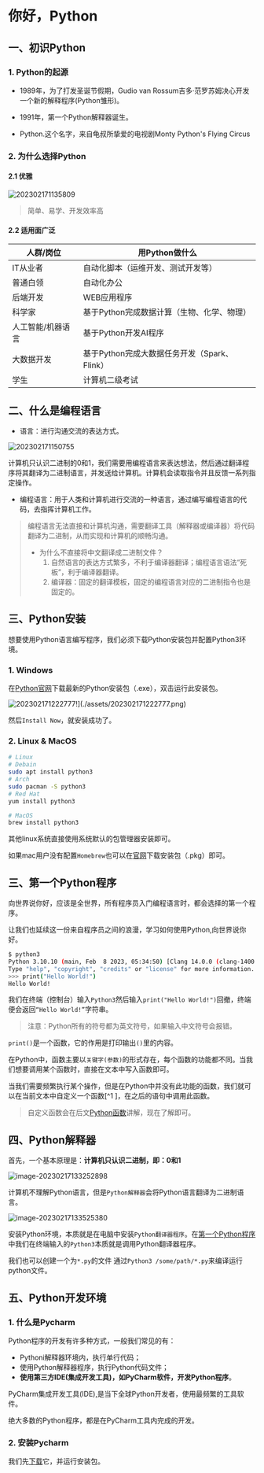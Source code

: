 # 你好，Python



## 一、初识Python

### 1. Python的起源

- 1989年，为了打发圣诞节假期，Gudio van Rossum吉多·范罗苏姆决心开发一个新的解释程序(Python雏形)。

- 1991年，第一个Python解释器诞生。

- Python.这个名字，来自龟叔所挚爱的电视剧Monty Python's Flying Circus

### 2. 为什么选择Python

#### 2.1 优雅

![202302171135809](./assets/202302171135809.png)

> 简单、易学、开发效率高

#### 2.2 适用面广泛

| 人群/岗位         | 用Python做什么                               |
| ----------------- | -------------------------------------------- |
| IT从业者          | 自动化脚本（运维开发、测试开发等）           |
| 普通白领          | 自动化办公                                   |
| 后端开发          | WEB应用程序                                  |
| 科学家            | 基于Python完成数据计算（生物、化学、物理）   |
| 人工智能/机器语言 | 基于Python开发AI程序                         |
| 大数据开发        | 基于Python完成大数据任务开发（Spark、Flink） |
| 学生              | 计算机二级考试                               |



## 二、什么是编程语言

- 语言：进行沟通交流的表达方式。

![202302171150755](./assets/202302171150755.png)

计算机只认识二进制的0和1，我们需要用编程语言来表达想法，然后通过翻译程序将其翻译为二进制语言，并发送给计算机。计算机会读取指令并且反馈一系列指定操作。

- 编程语言：用于人类和计算机进行交流的一种语言，通过编写编程语言的代码，去指挥计算机工作。

> 编程语言无法直接和计算机沟通，需要翻译工具（解释器或编译器）将代码翻译为二进制，从而实现和计算机的顺畅沟通。
>
> - 为什么不直接将中文翻译成二进制文件？
>   1. 自然语言的表达方式繁多，不利于编译器翻译；编程语言语法“死板”，利于编译器翻译。
>   2. 编译器：固定的翻译模板，固定的编程语言对应的二进制指令也是固定的。



## 三、Python安装

想要使用Python语言编写程序，我们必须下载Python安装包并配置Python3环境。

### 1. Windows

在[Python官网](python.org)下载最新的Python安装包（.exe），双击运行此安装包。

![202302171222777](./assets/202302171222777.png)!](./assets/202302171222777.png)

然后`Install Now`，就安装成功了。

### 2. Linux & MacOS

```bash
# Linux
# Debain
sudo apt install python3
# Arch
sudo pacman -S python3
# Red Hat
yum install python3

# MacOS
brew install python3
```

其他linux系统直接使用系统默认的包管理器安装即可。

如果mac用户没有配置`Homebrew`也可以在[官网](python.org)下载安装包（.pkg）即可。 



## 三、第一个Python程序

向世界说你好，应该是全世界，所有程序员入门编程语言时，都会选择的第一个程序。

让我们也延续这一份来自程序员之间的浪漫，学习如何使用Python,向世界说你好。

```bash
$ python3
Python 3.10.10 (main, Feb  8 2023, 05:34:50) [Clang 14.0.0 (clang-1400.0.29.202)] on darwin
Type "help", "copyright", "credits" or "license" for more information.
>>> print("Hello World!")
Hello World!
```

我们在终端（控制台）输入`Python3`然后输入`print("Hello World!")`回撤，终端便会返回`“Hello World!”`字符串。

> 注意：Python所有的符号都为英文符号，如果输入中文符号会报错。

`print()`是一个函数，它的作用是打印输出`()`里的内容。

在Python中，函数主要以`关键字(参数)`的形式存在，每个函数的功能都不同。当我们想要调用某个函数时，直接在文本中写入函数即可。

当我们需要频繁执行某个操作，但是在Python中并没有此功能的函数，我们就可以在当前文本中自定义一个函数[^1 ]，在之后的语句中调用此函数。

> 自定义函数会在后文[Python函数](./05-Python函数.md)讲解，现在了解即可。



## 四、Python解释器

首先，一个基本原理是：**计算机只认识二进制，即：0和1**

![image-20230217133252898](./assets/image-20230217133252898.png)

计算机不理解Python语言，但是`Python解释器`会将Python语言翻译为二进制语言。

![image-20230217133525380](./assets/image-20230217133525380.png)

安装Python环境，本质就是在电脑中安装`Python翻译器程序`。在[第一个Python程序](#三、第一个Python程序)中我们在终端输入的`Python3`本质就是调用Python翻译器程序。

我们也可以创建一个为`*.py`的文件 通过`Python3 /some/path/*.py`来编译运行python文件。



## 五、Python开发环境

### 1. 什么是Pycharm

Python程序的开发有许多种方式，一般我们常见的有：

- Pythoni解释器环境内，执行单行代码；
- 使用Python解释器程序，执行Python代码文件；
- **使用第三方IDE(集成开发工具)，如PyCharm软件，开发Python程序**。

PyCharm集成开发工具(IDE),是当下全球Python开发者，使用最频繁的工具软件。

绝大多数的Python程序，都是在PyCharm工具内完成的开发。

### 2. 安装Pycharm

我们先[下载](https://www.jetbrains.com/pycharm/download/)它，并运行安装包。

